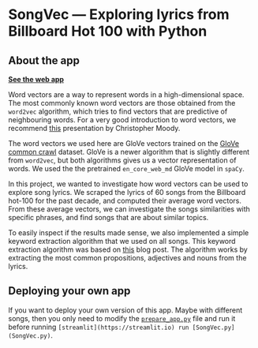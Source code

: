 # SongVec — Exploring lyrics from Billboard Hot 100 with Python
## About the app
**[See the web app](https://song-vec.herokuapp.com)**

Word vectors are a way to represent words in a high-dimensional space. 
The most commonly known word vectors are those obtained from the `word2vec` 
algorithm, which tries to find vectors that are predictive of neighbouring
words. For a very good introduction to word vectors, we recommend 
[this](https://www.youtube.com/watch?v=vkfXBGnDplQ) presentation by Christopher
Moody.

The word vectors we used here are GloVe vectors trained on the 
[GloVe common crawl](https://nlp.stanford.edu/projects/glove/)
dataset. GloVe is a newer algorithm that is slightly different from `word2vec`,
but both algorithms gives us a vector representation of words. We used the the
pretrained `en_core_web_md` GloVe model in `spaCy`.

In this project, we wanted to investigate how word vectors can be used to 
explore song lyrics. We scraped the lyrics of 60 songs from the Billboard 
hot-100 for the past decade, and computed their average word vectors. From
these average vectors, we can investigate the songs similarities with specific
phrases, and find songs that are about similar topics.

To easily inspect if the results made sense, we also implemented a simple
keyword extraction algorithm that we used on all songs. This keyword extraction
algorithm was based on [this](https://medium.com/better-programming/extract-keywords-using-spacy-in-python-4a8415478fbf)
blog post. The algorithm works by extracting the most common propositions,
adjectives and nouns from the lyrics.

## Deploying your own app
If you want to deploy your own version of this app. Maybe with different songs,
then you only need to modify the [`prepare_app.py`](prepare_app.py) file and
run it before running `[streamlit](https://streamlit.io) run [SongVec.py](SongVec.py)`.
